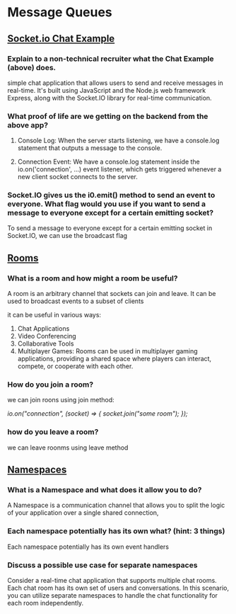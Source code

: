 # Message Queues

## [Socket.io Chat Example](https://canvas.instructure.com/courses/6888396/discussion_topics/18305207)



### Explain to a non-technical recruiter what the Chat Example (above) does.

simple chat application that allows users to send and receive messages in real-time. It's built using JavaScript and the Node.js web framework Express, along with the Socket.IO library for real-time communication.

### What proof of life are we getting on the backend from the above app?
1. Console Log: When the server starts listening, we have a console.log statement that outputs a message to the console.

2. Connection Event: We have a console.log statement inside the io.on('connection', ...) event listener, which gets triggered whenever a new client socket connects to the server. 

### Socket.IO gives us the i0.emit() method to send an event to everyone. What flag would you use if you want to send a message to everyone except for a certain emitting socket?


To send a message to everyone except for a certain emitting socket in Socket.IO, we can use the broadcast flag

## [Rooms](https://socket.io/docs/v4/rooms)


### What is a room and how might a room be useful?
A room is an arbitrary channel that sockets can join and leave. It can be used to broadcast events to a subset of clients

it can be useful in various ways:

1. Chat Applications
1. Video Conferencing
1. Collaborative Tools
1. Multiplayer Games: Rooms can be used in multiplayer gaming applications, providing a shared space where players can interact, compete, or cooperate with each other. 

### How do you join a room?

we can join  roons using join method:

*io.on("connection", (socket) => {
  socket.join("some room");
});*

### how do you leave a room?

we can leave  roonms using leave method

## [Namespaces](https://socket.io/docs/v4/namespaces/)


### What is a Namespace and what does it allow you to do?
A Namespace is a communication channel that allows you to split the logic of your application over a single shared connection,

### Each namespace potentially has its own what? (hint: 3 things)

Each namespace potentially has its own event handlers

### Discuss a possible use case for separate namespaces

Consider a real-time chat application that supports multiple chat rooms. Each chat room has its own set of users and conversations. In this scenario, you can utilize separate namespaces to handle the chat functionality for each room independently.